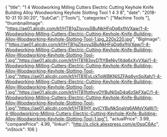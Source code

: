 {
	"title": "1 4 Woodworking Milling Cutters Electric Cutting Keyhole Knife Building Alloy Woodworking Keyhole Slotting Tool 1 4 3 8",
	"date": "2018-10-31 10:30:20",
	"SubCat": ["Tools"],
	"categories": ["Machine Tools "],
	"thumbnailImage": "https://ae01.alicdn.com/kf/HTB1gZlsvvuSBuNkHFqDq6xfhVXaw/1-4-Woodworking-Milling-Cutters-Electric-Cutting-Keyhole-Knife-Building-Alloy-Woodworking-Keyhole-Slotting-Tool-1.jpg_220x220.jpg",
	"BigImage": ["https://ae01.alicdn.com/kf/HTB1gZlsvvuSBuNkHFqDq6xfhVXaw/1-4-Woodworking-Milling-Cutters-Electric-Cutting-Keyhole-Knife-Building-Alloy-Woodworking-Keyhole-Slotting-Tool-1.jpg","https://ae01.alicdn.com/kf/HTB183ovDTtYBeNjy1Xdq6xXyVXaj/1-4-Woodworking-Milling-Cutters-Electric-Cutting-Keyhole-Knife-Building-Alloy-Woodworking-Keyhole-Slotting-Tool-1.jpg","https://ae01.alicdn.com/kf/HTB1EyLckTqWBKNjSZFAq6ynSpXah/1-4-Woodworking-Milling-Cutters-Electric-Cutting-Keyhole-Knife-Building-Alloy-Woodworking-Keyhole-Slotting-Tool-1.jpg","https://ae01.alicdn.com/kf/HTB1fothvyOYBuNjSsD4q6zSkFXaC/1-4-Woodworking-Milling-Cutters-Electric-Cutting-Keyhole-Knife-Building-Alloy-Woodworking-Keyhole-Slotting-Tool-1.jpg","https://ae01.alicdn.com/kf/HTB1HY.pviCYBuNkSnaVq6AMsVXaW/1-4-Woodworking-Milling-Cutters-Electric-Cutting-Keyhole-Knife-Building-Alloy-Woodworking-Keyhole-Slotting-Tool-1.jpg"],
	"actualPrice": 3.99,
	"comparePrice": 4.99,
	"linkurl": "http://s.click.aliexpress.com/e/0sqC6Ac",
	"inStock": 106
}
